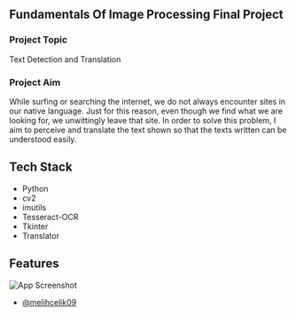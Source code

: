 
## Fundamentals Of Image Processing Final Project
### Project Topic
Text Detection and Translation
### Project Aim
While surfing or searching the internet, we do not
always encounter sites in our native language. Just
for this reason, even though we find what we are
looking for, we unwittingly leave that site. In order
to solve this problem, I aim to perceive and
translate the text shown so that the texts written
can be understood easily.
## Tech Stack

- Python
- cv2
- imutils
- Tesseract-OCR
- Tkinter
- Translator



## Features
![App Screenshot](https://user-images.githubusercontent.com/68864968/184621756-37e2099c-25c0-4c01-8775-2c18705ef9bd.png)


- [@melihcelik09](https://www.github.com/melihcelik09)

